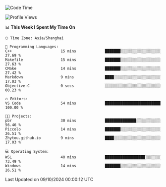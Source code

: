 <!--START_SECTION:waka-->
![Code Time](http://img.shields.io/badge/Code%20Time-2%2C033%20hrs%2047%20mins-blue)

![Profile Views](http://img.shields.io/badge/Profile%20Views-0-blue)

📊 **This Week I Spent My Time On** 

```text
🕑︎ Time Zone: Asia/Shanghai

💬 Programming Languages: 
C++                      15 mins             ███████░░░░░░░░░░░░░░░░░░   27.69 % 
Makefile                 15 mins             ███████░░░░░░░░░░░░░░░░░░   27.63 % 
CMake                    14 mins             ███████░░░░░░░░░░░░░░░░░░   27.42 % 
Markdown                 9 mins              ████░░░░░░░░░░░░░░░░░░░░░   17.03 % 
Objective-C              0 secs              ░░░░░░░░░░░░░░░░░░░░░░░░░   00.23 % 

🔥 Editors: 
VS Code                  54 mins             █████████████████████████   100.00 % 

🐱‍💻 Projects: 
pbr                      30 mins             ██████████████░░░░░░░░░░░   56.46 % 
Piccolo                  14 mins             ███████░░░░░░░░░░░░░░░░░░   26.51 % 
Zhytou.github.io         9 mins              ████░░░░░░░░░░░░░░░░░░░░░   17.03 % 

💻 Operating System: 
WSL                      40 mins             ██████████████████░░░░░░░   73.49 % 
Windows                  14 mins             ███████░░░░░░░░░░░░░░░░░░   26.51 % 
```


 Last Updated on 09/10/2024 00:00:12 UTC
<!--END_SECTION:waka-->